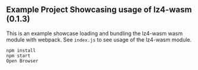 ## Example Project Showcasing usage of lz4-wasm (0.1.3)

This is an example showcase loading and bundling the lz4-wasm wasm module with webpack.
See `index.js` to see usage of the lz4-wasm module.

```
npm install
npm start
Open Browser
```




